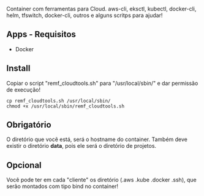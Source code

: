 Container com ferramentas para Cloud. aws-cli, eksctl, kubectl, docker-cli, helm, tfswitch, docker-cli, outros e alguns scritps para ajudar!

## Apps - Requisitos

- Docker

## Install

Copiar o script "remf_cloudtools.sh" para "/usr/local/sbin/" e dar permissão de execução!

```
cp remf_cloudtools.sh /usr/local/sbin/
chmod +x /usr/local/sbin/remf_cloudtools.sh
```

## Obrigatório

O diretório que vocẽ está, será o hostname do container. Também deve existir o diretório **data**, pois ele será o diretório de projetos.

## Opcional

Você pode ter em cada "cliente" os diretório (.aws .kube .docker .ssh), que serão montados com tipo bind no container!
